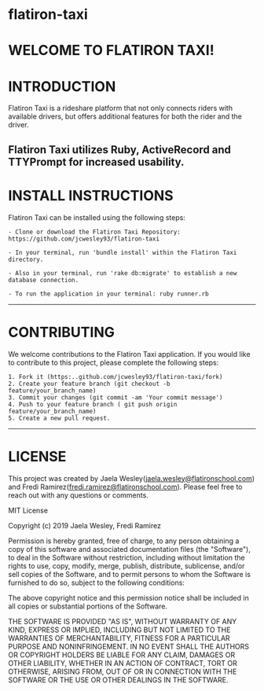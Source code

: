 # flatiron-taxi

# WELCOME TO FLATIRON TAXI! 



# INTRODUCTION 

Flatiron Taxi is a rideshare platform that not only connects riders with available drivers, but offers additional features for both the rider and the driver. 

Flatiron Taxi utilizes Ruby, ActiveRecord and TTYPrompt for increased usability.
------------

# INSTALL INSTRUCTIONS

Flatiron Taxi can be installed using the following steps: 

	- Clone or download the Flatiron Taxi Repository: https://github.com/jcwesley93/flatiron-taxi

	- In your terminal, run 'bundle install' within the Flatiron Taxi directory. 

	- Also in your terminal, run 'rake db:migrate' to establish a new database connection. 

	- To run the application in your terminal: ruby runner.rb
-----

# CONTRIBUTING 

We welcome contributions to the Flatiron Taxi application. If you would like to contribute to this project, please complete the following steps: 

	1. Fork it (https:..github.com/jcwesley93/flatiron-taxi/fork)
	2. Create your feature branch (git checkout -b feature/your_branch_name)
	3. Commit your changes (git commit -am 'Your commit message')
	4. Push to your feature branch ( git push origin feature/your_branch_name)
	5. Create a new pull request. 
-----


# LICENSE 

This project was created by Jaela Wesley(jaela.wesley@flatironschool.com) and Fredi Ramirez(fredi.ramirez@flatironschool.com). Please feel free to reach out with any questions or comments. 

MIT License

Copyright (c) 2019 Jaela Wesley, Fredi Ramirez

Permission is hereby granted, free of charge, to any person obtaining a copy
of this software and associated documentation files (the "Software"), to deal
in the Software without restriction, including without limitation the rights
to use, copy, modify, merge, publish, distribute, sublicense, and/or sell
copies of the Software, and to permit persons to whom the Software is
furnished to do so, subject to the following conditions:

The above copyright notice and this permission notice shall be included in all
copies or substantial portions of the Software.

THE SOFTWARE IS PROVIDED "AS IS", WITHOUT WARRANTY OF ANY KIND, EXPRESS OR
IMPLIED, INCLUDING BUT NOT LIMITED TO THE WARRANTIES OF MERCHANTABILITY,
FITNESS FOR A PARTICULAR PURPOSE AND NONINFRINGEMENT. IN NO EVENT SHALL THE
AUTHORS OR COPYRIGHT HOLDERS BE LIABLE FOR ANY CLAIM, DAMAGES OR OTHER
LIABILITY, WHETHER IN AN ACTION OF CONTRACT, TORT OR OTHERWISE, ARISING FROM,
OUT OF OR IN CONNECTION WITH THE SOFTWARE OR THE USE OR OTHER DEALINGS IN THE
SOFTWARE.


